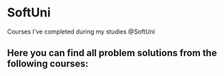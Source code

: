 # SoftUni
Courses I've completed during my studies @SoftUni

## Here you can find all problem solutions from the following courses:
###
